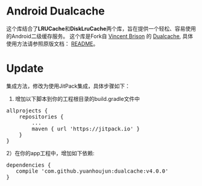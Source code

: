 # Android Dualcache

这个库结合了**LRUCache**和**DiskLruCache**两个库，旨在提供一个轻松、容易使用的Android二级缓存服务。
这个库是Fork自 [Vincent Brison](https://github.com/vincentbrison) 的 [Dualcache](https://github.com/vincentbrison/dualcache), 具体使用方法请参照原版文档：
[README](https://github.com/vincentbrison/dualcache/blob/master/README.md)。

# Update
集成方法，修改为使用JitPack集成，具体步骤如下：
1) 增加以下脚本到你的工程根目录的build.gradle文件中
<pre>
allprojects {
    repositories {
        ...
        maven { url 'https://jitpack.io' }
    }
}
</pre>
2）在你的app工程中，增加如下依赖:
<pre>
dependencies {
   compile 'com.github.yuanhoujun:dualcache:v4.0.0'
}
</pre>
